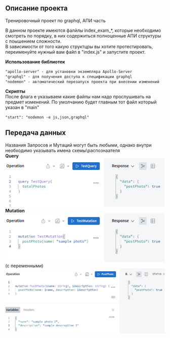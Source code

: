 ## Описание проекта

Тренировочный проект по graphql, АПИ часть

В данном проекте имеются фалйлы index_exam_*, которые необходимо смотреть по порядку, в них содержиться полноценные АПИ структуры с поышением сложности.\
В зависимости от того какую структцры вы хотите протестировать, переименуйте нужный вам файл в "index.js" и запустите проект.

**Использование библиотек**
~~~shell
"apollo-server" - для установки экземпляра Apollo-Server
"graphql" - для получения доступа к спецификации graphql
"nodemon" - автоматический перезапуск проекта при внесении изменений
~~~

**Скрипты**\
После флага е указываем какие файлы нам надо прослушивать на предмет изменений. По умолчанию будет главным тот файл который указан в "main"
~~~shell
"start": "nodemon -e js,json,graphql"
~~~

## Передача данных
Названия Запросов и Мутаций могут быть любыми, однако внутри необходимо указывать имена схемы\распознаателя\
**Query**
![img.png](screenshots/img.png)
**Mutation**
![img_1.png](screenshots/img_1.png)
(с переменными)
![img.png](screenshots/img_3.png)


